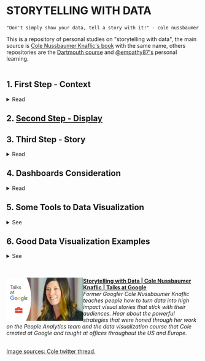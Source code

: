# STORYTELLING WITH DATA

```
"Don't simply show your data, tell a story with it!" - cole nussbaumer
```
This is a repository of personal studies on "storytelling with data", the main source is [Cole Nussbaumer Knaflic's book](http://www.storytellingwithdata.com/book/downloads) with the same name, others repositories are the [Dartmouth course](https://github.com/ContextLab/storytelling-with-data) and [@empathy87's](https://github.com/empathy87/storytelling-with-data) personal learning.
<br><br>

## 1. First Step - Context
<details>
  <summary>Read</summary>
<b>The first step is to understand some things about the process you are working on. You can group this information into a doc to guide you through this process.</b><br><br>
<b>Exploratory vs. explanatory analysis</b><br>
Exploratory analysis is what you do to understand the data and figure out what might be noteworthy or interesting to highlight to others.<br>
When we’re at the point of communicating our analysis to our audience, we really want to be in the explanatory space, meaning you have a specific thing you want to explain, a specific story you want to tell.
<br>
<br>
<b>Who, what, and how</b><br>
Who - Sometimes this means creating different communications for different audiences.<br>
What - What do you need your audience to know or do? <br>
How - What data is available that will help make my point? Data becomes supporting evidence of the story you will build and tell.
<br>
<br>
<img src="images/context.png">
<br>
<img src="images/contextsum.png">
<br>
</details>
  
## 2. [Second Step - Display](https://github.com/gabriellearruda/storytelling-with-data/blob/main/display.md)
  
## 3. Third Step - Story
  <details>
      <summary>Read</summary>
  <b>Finally, it is necessary to summarize everything for presentation in story format.</b><br><br>
  "A good story <b>grabs your attention</b> and takes you on a journey, evoking an emotional response. In the middle of it, you find yourself <b>not wanting to turn away or put it down</b>. After finishing it—a day, a week, or even a month <b>later—you could easily describe</b> it to a friend."<br><br>
  <b>CONSTRUCTING THE STORY</b><br>
  <img src="images/narrativearc.png">
  <br>
  <b>The beginning</b> - In his book, Beyond Bullet Points, Cliff Atkinson outlines the following questions to consider and address when it comes to setting up the story:<br>
  1. The setting: When and where does the story take place?<br>
  2. The main character: Who is driving the action? (This should be framed in terms of your audience!)
  3. The imbalance: Why is it necessary, what has changed?<br>
  4. The balance: What do you want to see happen?<br>
  5. The solution: How will you bring about the changes?<br>
  <b>The middle</b> - Some ideas for content that might make sense to include as you build out your story and convince your audience to buy in:<br>
  * Further develop the situation or problem by covering relevant background.<br>
  * Incorporate external context or comparison points.<br>
  * Give examples that illustrate the issue.<br>
  * Include data that demonstrates the problem.<br>
  * Articulate what will happen if no action is taken or no change is made.<br>
  * Discuss potential options for addressing the problem.<br>
  * Illustrate the benefits of your recommended solution.<br>
  * Make it clear to your audience why they are in a unique position to make a decision or drive action.
  <b>The end</b> - Finally, the story must have an end. End with a call to action.<br>
  <br><br>
  <b>NARRATIVE FLOW: THE ORDER OF YOUR STORY</b><br>
  <img src="images/narrativeflow.png">
  <br>
  <br><br>
  <b>SPOKEN VS WRITTEN</b><br>
  <img src="images/spovswri.png">
  <br>
  <br><br>
  <b>TACTICS TO HELP ENSURE THAT YOUR STORY IS CLEAR</b><br>
  <b>Horizontal logic</b> - One strategy is to have an executive summary slide up front, with each bullet corresponding to a subsequent slide title in the same order. This is a nice way of setting it up so your audience knows what to expect and then is taken through the detail. Checking for horizontal logic is one approach to test whether the story you want to tell is coming through clearly in your deck.<br>
  <img src="images/horizontal.png">
  <br>
  <b>Vertical logic</b> - Vertical logic means that all information on a given slide is self‐reinforcing.Employing horizontal and vertical logic together will help ensure that the story you want to tell comes across clearly in your communication. <br>
  <b>Reverse storyboarding</b> - You take the final communication, flip through it, and write down the main point from each page. The resulting list should look like the storyboard or outline for the story you want to tell. If it doesn’t, this can help you understand structurally where you might want to add, remove, or move pieces around to create the overall flow and structure for the story that you’re interested in conveying.<br>
  <img src="images/reversestory.png">
  <br>

  <b>A fresh perspective</b> - Once you’ve crafted your communication, give it to a friend or colleague. It can be someone without any context, ask them to tell you what they pay attention to, what they think is important, and where they have questions. <br>
  <br><br>
  </details>
    
## 4. Dashboards Consideration
  <details>
      <summary>Read</summary>
    "Dashboards, are sort of a sepecific different use case as well. And when it comes to dashboards, if you really are wanting to allow your audience to dig and come up with their own stories then you actually want to stay away from some of the stuff that we talk about here today. Because as soon as you use color, especially, to draw your audience's to one story, it actually makes any other potential stories much harder to see. So dashboards, you want to think about designing in grays when you can or using color only as categorical differentiator, not as a visual cur that says, draw attention here. <br><br>
    Dashboard for me often fit in exploratory, but I think ofthen get sort of tried to be used for the explanatory. When you find something interesting thing, then instead of using the dashboads to communicate that, my view is that you should do the stuff we talked about today." - Adapted speech from [Storytelling with Data | Cole Nussbaumer Knaflic | Talks at Google](https://www.youtube.com/watch?v=Ov2x6NqxNqY) min: 33:13.
  </details>

## 5. Some Tools to Data Visualization
  <details>
  <summary>See</summary>

  - [DATAWRAPPER](https://www.datawrapper.de/)
    <p>Make static or interactive line charts, bar charts, pie charts, and maps with the German tool Datawrapper. Use the charts offline and online – digital charts are responsive.</p>
    <details>
      <summary>Preview</summary>
      <img src="examples/Datawrapper.png">
    </details>

  - [COGGLE](https://coggle.it/)
    <p>Analyse data by making mind maps and networks with Coggle.</p>
    <details>
      <summary>Preview</summary>
      <img src="examples/Coggle.png">
    </details>

  - [TABLEAU](https://www.tableau.com/)
    <p>Get the Viz of the Day delivered right to your inbox from Tableau Public, the world’s largest repository of data stories.</p>
    <details>
      <summary>Preview</summary>
      <img src="examples/tableau.png">
    </details>

  - [Map Box](https://www.mapbox.com/)
    <p>This web application offers two basic basemaps, a street map and a terrain map, and allows the user to overlay data on roads and buildings and easily change the language.</p>
    <details>
      <summary>Preview</summary>
      <img src="examples/infoamazonia.png">
    </details>

   [Reference](https://en.rockcontent.com/blog/data-visualization-tools-for-journalists/)

  </details>  


## 6. Good Data Visualization Examples
  <details>
  <summary>See</summary>

  - [UK Government Income](https://informationisbeautiful.net/visualizations/uk-government-spending-incomes-outcomes/)
    <details>
      <summary>Preview</summary>
      <img src="examples/uk_income.png">
    </details>

  - [USA Left vs Right](https://www.informationisbeautiful.net/visualizations/left-vs-right-world/)
    <details>
      <summary>Preview</summary>
      <img src="examples/usa_pol.png">
    </details>

  - [Cancer is not the end - Cancer não é o fim (PT)](https://informationisbeautiful.net/visualizations/gender-pay-gap/)
    <details>
      <summary>Preview</summary>
      <img src="examples/cancer.jpg">
    </details>

  - [Harassment Tree - Arvore de Assédio (PT)](https://informationisbeautiful.net/visualizations/gender-pay-gap/)
    <details>
      <summary>Preview</summary>
      <img src="examples/assedio.jpg">
    </details>

  - [Gender Pay Gap US/UK](https://informationisbeautiful.net/visualizations/gender-pay-gap/)
    <details>
      <summary>Preview</summary>
      <img src="examples/gender_gap.png">
    </details>

  - [Who old Are You?](https://informationisbeautiful.net/visualizations/who-old-are-you/)
    <details>
      <summary>Preview</summary>
      <img src="examples/whoold.png">
    </details>

  - [Spotify Billionaires](https://informationisbeautiful.net/visualizations/spotify-apple-music-tidal-music-streaming-services-royalty-rates-compared/)
    <details>
      <summary>Preview</summary>
      <img src="examples/spotify.png">
    </details>

  - [China's economic - The Guardian](https://www.theguardian.com/world/ng-interactive/2015/aug/26/china-economic-slowdown-world-imports)
    <details>
      <summary>Preview</summary>
      <img src="examples/china.jpg">
    </details>

  - [Bloomberg Billionaires Index](https://www.informationisbeautifulawards.com/showcase/64-bloomberg-billionaires-index)
    <details>
      <summary>Preview</summary>
      <img src="examples/billio.png">
    </details>
  </details>

<br>
<br>

[<img src="images/cole.jpg" align="left" width="200" />](https://www.youtube.com/watch?v=8EMW7io4rSI)
        **[Storytelling with Data | Cole Nussbaumer Knaflic | Talks at Google](https://www.youtube.com/watch?v=Ov2x6NqxNqY)**
        <br /> *Former Googler Cole Nussbaumer Knaflic teaches people how to turn data into high impact visual stories that stick with their audiences. Hear about the powerful strategies that were honed through her work on the People Analytics team and the data visualization course that Cole created at Google and taught at offices throughout the US and Europe.*
<img align="center" width="100%" height="0" />



[Image sources: Cole twitter thread.](https://twitter.com/storywithdata/status/1283479691899351042)


